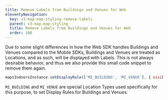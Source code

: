 ```yaml
---
title: Remove Labels from Buildings and Venues for Web
eleventyNavigation:
  key: v3-map-map-styling-remove-labels
  parent: v3-map-map-styling
  title: Remove Labels from Buildings and Venues for Web
  order: 100
---
```


Due to some slight differences in how the Web SDK handles Buildings and Venues compared to the Mobile SDKs, Buildings and Venues are treated as Locations, and as such, will be displayed with Labels. This is not always desirable behavior, and thus we also provide this small code snippet to remove them again.

```js
mapsIndoorsInstance.setDisplayRule(['MI_BUILDING', 'MI_VENUE'], { visible: false });
```

`MI_BUILDING` and `MI_VENUE` are special Location Types used specifically for this purpose, to set Display Rules for Buildings and Venues.
